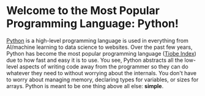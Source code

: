 # Welcome to the Most Popular Programming Language: Python!
[Python](https://www.python.org/doc/essays/blurb/) is a high-level programming language is used in everything from AI/machine learning to data science to websites. Over the past
few years, Python has become the most popular programming language ([Tiobe Index](https://www.tiobe.com/tiobe-index/)) due to how fast and easy it is to use. You see, Python 
abstracts all the low-level aspects of writing code away from the programmer so they can do whatever they need to without worrying about the internals. You don't have to worry
about managing memory, declaring types for variables, or sizes for arrays. Python is meant to be one thing above all else: **simple**.
